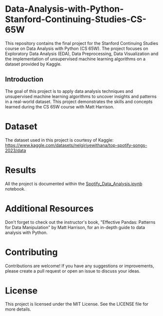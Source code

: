 # Data-Analysis-with-Python-Stanford-Continuing-Studies-CS-65W
This repository contains the final project for the Stanford Continuing Studies course on Data Analysis with Python (CS 65W). The project focuses on Exploratory Data Analysis (EDA),  Data Preprocessing, Data Visualization and the implementation of unsupervised machine learning algorithms on a dataset provided by Kaggle.

## Introduction
The goal of this project is to apply data analysis techniques and unsupervised machine learning algorithms to uncover insights and patterns in a real-world dataset. This project demonstrates the skills and concepts learned during the CS 65W course with Matt Harrison.

# Dataset
The dataset used in this project is courtesy of Kaggle: https://www.kaggle.com/datasets/nelgiriyewithana/top-spotify-songs-2023/data

# Results
All the project is documented within the [Spotify_Data_Analysis.ipynb]((https://github.com/Erick-Lascano/Data-Analysis-with-Python---Stanford-Continuing-Studies-CS-65W/blob/main/Spotify_Data_Analysis.ipynb)) notebook.



# Additional Resources
Don't forget to check out the instructor's book, "Effective Pandas: Patterns for Data Manipulation" by Matt Harrison, for an in-depth guide to data analysis with Python.

# Contributing
Contributions are welcome! If you have any suggestions or improvements, please create a pull request or open an issue to discuss your ideas.

# License
This project is licensed under the MIT License. See the LICENSE file for more details.

